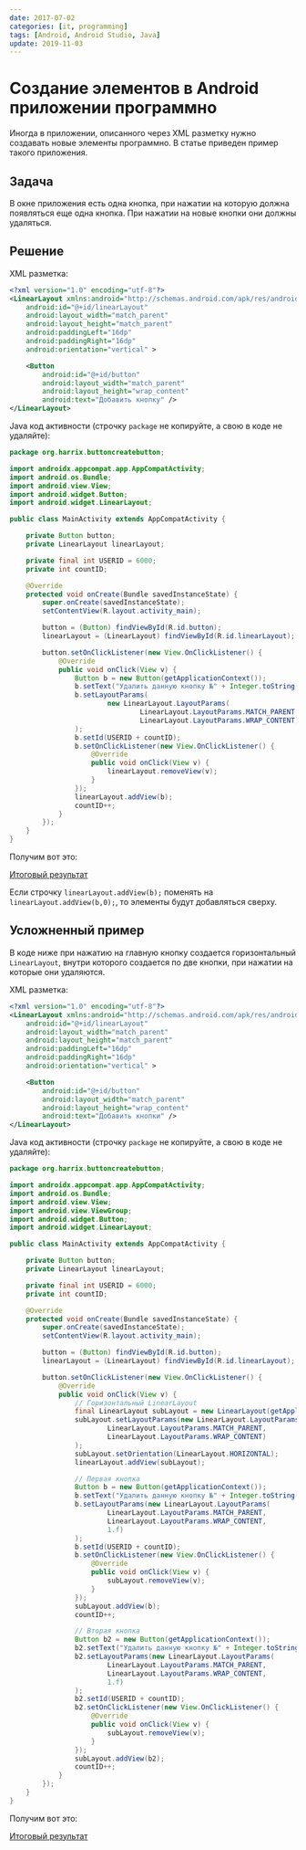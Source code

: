 ```yaml
---
date: 2017-07-02
categories: [it, programming]
tags: [Android, Android Studio, Java]
update: 2019-11-03
---
```


# Создание элементов в Android приложении программно

Иногда в приложении, описанного через XML разметку нужно создавать новые элементы программно. В статье приведен пример такого приложения.

## Задача

В окне приложения есть одна кнопка, при нажатии на которую должна появляться еще одна кнопка. При нажатии на новые кнопки они должны удаляться.

## Решение

XML разметка:

```xml
<?xml version="1.0" encoding="utf-8"?>
<LinearLayout xmlns:android="http://schemas.android.com/apk/res/android"
    android:id="@+id/linearLayout"
    android:layout_width="match_parent"
    android:layout_height="match_parent"
    android:paddingLeft="16dp"
    android:paddingRight="16dp"
    android:orientation="vertical" >

    <Button
        android:id="@+id/button"
        android:layout_width="match_parent"
        android:layout_height="wrap_content"
        android:text="Добавить кнопку" />
</LinearLayout>
```

Java код активности (строчку `package` не копируйте, а свою в коде не удаляйте):

```java
package org.harrix.buttoncreatebutton;

import androidx.appcompat.app.AppCompatActivity;
import android.os.Bundle;
import android.view.View;
import android.widget.Button;
import android.widget.LinearLayout;

public class MainActivity extends AppCompatActivity {

    private Button button;
    private LinearLayout linearLayout;

    private final int USERID = 6000;
    private int countID;

    @Override
    protected void onCreate(Bundle savedInstanceState) {
        super.onCreate(savedInstanceState);
        setContentView(R.layout.activity_main);

        button = (Button) findViewById(R.id.button);
        linearLayout = (LinearLayout) findViewById(R.id.linearLayout);

        button.setOnClickListener(new View.OnClickListener() {
            @Override
            public void onClick(View v) {
                Button b = new Button(getApplicationContext());
                b.setText("Удалить данную кнопку №" + Integer.toString(countID + 1));
                b.setLayoutParams(
                        new LinearLayout.LayoutParams(
                                LinearLayout.LayoutParams.MATCH_PARENT,
                                LinearLayout.LayoutParams.WRAP_CONTENT)
                );
                b.setId(USERID + countID);
                b.setOnClickListener(new View.OnClickListener() {
                    @Override
                    public void onClick(View v) {
                        linearLayout.removeView(v);
                    }
                });
                linearLayout.addView(b);
                countID++;
            }
        });
    }
}
```

Получим вот это:

[Итоговый результат](img/result_01.mp4)

Если строчку `linearLayout.addView(b);` поменять на `linearLayout.addView(b,0);`, то элементы будут добавляться сверху.

## Усложненный пример

В коде ниже при нажатию на главную кнопку создается горизонтальный `LinearLayout`, внутри которого создается по две кнопки, при нажатии на которые они удаляются.

XML разметка:

```xml
<?xml version="1.0" encoding="utf-8"?>
<LinearLayout xmlns:android="http://schemas.android.com/apk/res/android"
    android:id="@+id/linearLayout"
    android:layout_width="match_parent"
    android:layout_height="match_parent"
    android:paddingLeft="16dp"
    android:paddingRight="16dp"
    android:orientation="vertical" >

    <Button
        android:id="@+id/button"
        android:layout_width="match_parent"
        android:layout_height="wrap_content"
        android:text="Добавить кнопки" />
</LinearLayout>
```

Java код активности (строчку `package` не копируйте, а свою в коде не удаляйте):

```java
package org.harrix.buttoncreatebutton;

import androidx.appcompat.app.AppCompatActivity;
import android.os.Bundle;
import android.view.View;
import android.view.ViewGroup;
import android.widget.Button;
import android.widget.LinearLayout;

public class MainActivity extends AppCompatActivity {

    private Button button;
    private LinearLayout linearLayout;

    private final int USERID = 6000;
    private int countID;

    @Override
    protected void onCreate(Bundle savedInstanceState) {
        super.onCreate(savedInstanceState);
        setContentView(R.layout.activity_main);

        button = (Button) findViewById(R.id.button);
        linearLayout = (LinearLayout) findViewById(R.id.linearLayout);

        button.setOnClickListener(new View.OnClickListener() {
            @Override
            public void onClick(View v) {
                // Горизонтальный LinearLayout
                final LinearLayout subLayout = new LinearLayout(getApplicationContext());
                subLayout.setLayoutParams(new LinearLayout.LayoutParams(
                        LinearLayout.LayoutParams.MATCH_PARENT,
                        LinearLayout.LayoutParams.WRAP_CONTENT)
                );
                subLayout.setOrientation(LinearLayout.HORIZONTAL);
                linearLayout.addView(subLayout);

                // Первая кнопка
                Button b = new Button(getApplicationContext());
                b.setText("Удалить данную кнопку №" + Integer.toString(countID + 1));
                b.setLayoutParams(new LinearLayout.LayoutParams(
                        LinearLayout.LayoutParams.MATCH_PARENT,
                        LinearLayout.LayoutParams.WRAP_CONTENT,
                        1.f)
                );
                b.setId(USERID + countID);
                b.setOnClickListener(new View.OnClickListener() {
                    @Override
                    public void onClick(View v) {
                        subLayout.removeView(v);
                    }
                });
                subLayout.addView(b);
                countID++;

                // Вторая кнопка
                Button b2 = new Button(getApplicationContext());
                b2.setText("Удалить данную кнопку №" + Integer.toString(countID + 1));
                b2.setLayoutParams(new LinearLayout.LayoutParams(
                        LinearLayout.LayoutParams.MATCH_PARENT,
                        LinearLayout.LayoutParams.WRAP_CONTENT,
                        1.f)
                );
                b2.setId(USERID + countID);
                b2.setOnClickListener(new View.OnClickListener() {
                    @Override
                    public void onClick(View v) {
                        subLayout.removeView(v);
                    }
                });
                subLayout.addView(b2);
                countID++;
            }
        });
    }
}
```

Получим вот это:

[Итоговый результат](img/result_02.mp4)
